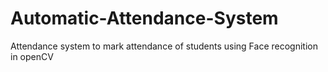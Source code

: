 # Automatic-Attendance-System
Attendance system to mark attendance of students using Face recognition in openCV
